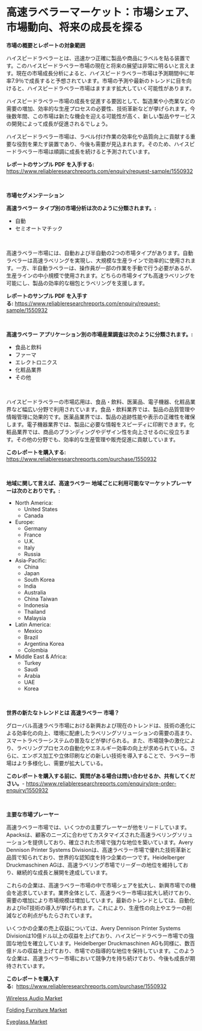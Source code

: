 <p><h1>高速ラベラーマーケット：市場シェア、市場動向、将来の成長を探る</h1></p><p><strong>市場の概要とレポートの対象範囲</strong></p>
<p><p>ハイスピードラベラーとは、迅速かつ正確に製品や商品にラベルを貼る装置です。このハイスピードラベラー市場の現在と将来の展望は非常に明るいと言えます。現在の市場成長分析によると、ハイスピードラベラー市場は予測期間中に年率7.9％で成長すると予想されています。市場の予測や最新のトレンドに目を向けると、ハイスピードラベラー市場はますます拡大していく可能性があります。</p><p>ハイスピードラベラー市場の成長を促進する要因として、製造業や小売業などの需要の増加、効率的な生産プロセスの必要性、技術革新などが挙げられます。今後数年間、この市場は新たな機会を迎える可能性が高く、新しい製品やサービスの開発によって成長が促進されるでしょう。</p><p>ハイスピードラベラー市場は、ラベル付け作業の効率化や品質向上に貢献する重要な役割を果たす装置であり、今後も需要が見込まれます。そのため、ハイスピードラベラー市場は順調に成長を続けると予測されています。</p></p>
<p><strong>レポートのサンプル PDF を入手する:</strong> <a href="https://www.reliableresearchreports.com/enquiry/request-sample/1550932">https://www.reliableresearchreports.com/enquiry/request-sample/1550932</a></p>
<p>&nbsp;</p>
<p><strong>市場セグメンテーション</strong></p>
<p><strong>高速ラベラー タイプ別の市場分析は次のように分類されます。:</strong></p>
<p><ul><li>自動</li><li>セミオートマチック</li></ul></p>
<p>&nbsp;</p>
<p><p>高速ラベラー市場には、自動および半自動の2つの市場タイプがあります。自動ラベラーは高速ラベリングを実現し、大規模な生産ラインで効率的に使用されます。一方、半自動ラベラーは、操作員が一部の作業を手動で行う必要があるが、生産ラインの中小規模で使用されます。どちらの市場タイプも高速ラベリングを可能にし、製品の効率的な梱包とラベリングを支援します。</p></p>
<p><strong>レポートのサンプル PDF を入手する:</strong>&nbsp;<a href="https://www.reliableresearchreports.com/enquiry/request-sample/1550932">https://www.reliableresearchreports.com/enquiry/request-sample/1550932</a></p>
<p>&nbsp;</p>
<p><strong> 高速ラベラー アプリケーション別の市場産業調査は次のように分類されます。:</strong></p>
<p><ul><li>食品と飲料</li><li>ファーマ</li><li>エレクトロニクス</li><li>化粧品業界</li><li>その他</li></ul></p>
<p>&nbsp;</p>
<p><p>ハイスピードラベラーの市場応用は、食品・飲料、医薬品、電子機器、化粧品業界など幅広い分野で利用されています。食品・飲料業界では、製品の品質管理や情報管理に効果的です。医薬品業界では、製品の追跡性能や表示の正確性を確保します。電子機器業界では、製品に必要な情報をスピーディに印刷できます。化粧品業界では、商品のブランディングやデザイン性を向上させるのに役立ちます。その他の分野でも、効率的な生産管理や販売促進に貢献しています。</p></p>
<p><strong>このレポートを購入する:</strong>&nbsp; <a href="https://www.reliableresearchreports.com/purchase/1550932">https://www.reliableresearchreports.com/purchase/1550932</a></p>
<p>&nbsp;</p>
<p><strong>地域に関して言えば、高速ラベラー 地域ごとに利用可能なマーケットプレーヤーは次のとおりです。:</strong></p>
<p><ul>
    <li>
        North America:
        <ul>
            <li>United States</li>
            <li>Canada</li>
        </ul>
    </li>
    <li>
        Europe:
        <ul>
            <li>Germany</li>
            <li>France</li>
            <li>U.K.</li>
            <li>Italy</li>
            <li>Russia</li>
        </ul>
    </li>
    <li>
        Asia-Pacific:
        <ul>
            <li>China</li>
            <li>Japan</li>
            <li>South Korea</li>
            <li>India</li>
            <li>Australia</li>
            <li>China Taiwan</li>
            <li>Indonesia</li>
            <li>Thailand</li>
            <li>Malaysia</li>
        </ul>
    </li>
    <li>
        Latin America:
        <ul>
            <li>Mexico</li>
            <li>Brazil</li>
            <li>Argentina Korea</li>
            <li>Colombia</li>
        </ul>
    </li>
    <li>
        Middle East & Africa:
        <ul>
            <li>Turkey</li>
            <li>Saudi</li>
            <li>Arabia</li>
            <li>UAE</li>
            <li>Korea</li>
        </ul>
    </li>
    </ul></p>
<p>&nbsp;</p>
<p><strong>世界の新たなトレンドとは 高速ラベラー 市場？</strong></p>
<p><p>グローバル高速ラベラ市場における新興および現在のトレンドは、技術の進化による効率化の向上、環境に配慮したラベリングソリューションの需要の高まり、スマートラベラーシステムの普及などが挙げられる。また、市場競争の激化により、ラベリングプロセスの自動化やエネルギー効率の向上が求められている。さらに、エンボス加工や立体印刷などの新しい技術を導入することで、ラベラー市場はより多様化し、需要が拡大している。</p></p>
<p><strong>このレポートを購入する前に、質問がある場合は問い合わせるか、共有してください。</strong>- <a href="https://www.reliableresearchreports.com/enquiry/pre-order-enquiry/1550932">https://www.reliableresearchreports.com/enquiry/pre-order-enquiry/1550932</a></p>
<p>&nbsp;</p>
<p><strong>主要な市場プレーヤー</strong></p>
<p><p>高速ラベラー市場では、いくつかの主要プレーヤーが他をリードしています。Apacksは、顧客のニーズに合わせてカスタマイズされた高速ラベリングソリューションを提供しており、確立された市場で強力な地位を築いています。Avery Dennison Printer Systems Divisionは、高速ラベラー市場で優れた技術革新と品質で知られており、世界的な認知度を持つ企業の一つです。Heidelberger Druckmaschinen AGは、高速ラベリング市場でリーダーの地位を維持しており、継続的な成長と展開を達成しています。</p><p>これらの企業は、高速ラベラー市場の中で市場シェアを拡大し、新興市場での機会を追求しています。業界全体として、高速ラベラー市場は拡大し続けており、需要の増加により市場規模は増加しています。最新のトレンドとしては、自動化およびIoT技術の導入が挙げられます。これにより、生産性の向上やエラーの削減などの利点がもたらされています。</p><p>いくつかの企業の売上収益については、Avery Dennison Printer Systems Divisionは10億ドル以上の収益を上げており、ハイスピードラベラー市場での強固な地位を確立しています。Heidelberger Druckmaschinen AGも同様に、数百億ドルの収益を上げており、市場での指導的な地位を保持しています。このような企業は、高速ラベラー市場において競争力を持ち続けており、今後も成長が期待されています。</p></p>
<p><strong>このレポートを購入する:</strong>&nbsp;&nbsp;<a href="https://www.reliableresearchreports.com/purchase/1550932">https://www.reliableresearchreports.com/purchase/1550932</a></p>
<p><p><a href="https://github.com/kosella/Market-Research-Report-List-2/blob/main/wireless-audio-market.md">Wireless Audio Market</a></p><p><a href="https://github.com/nathandecarvalho/Market-Research-Report-List-2/blob/main/folding-furniture-market.md">Folding Furniture Market</a></p><p><a href="https://github.com/kufem1/Market-Research-Report-List-1/blob/main/eyeglass-market.md">Eyeglass Market</a></p></p>